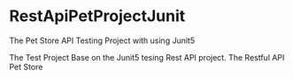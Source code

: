 # RestApiPetProjectJunit
The Pet Store API Testing Project with using Junit5

The Test Project Base on the Junit5 tesing Rest API project.
The Restful API Pet Store 
